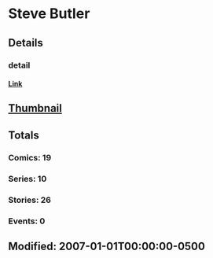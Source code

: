 # Steve  Butler 
## Details
### detail
#### [Link](http://marvel.com/comics/creators/3535/steve_butler?utm_campaign=apiRef&utm_source=225578a89fc76f3d20fbffda5d17a88d)
## [Thumbnail](http://i.annihil.us/u/prod/marvel/i/mg/f/40/4bb3d81ee90fb.jpg)
## Totals
### Comics: 19
### Series: 10
### Stories: 26
### Events: 0
## Modified: 2007-01-01T00:00:00-0500